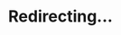 ---
title: Redirecting...
layout: redirect
sitemap: false
permalink: /results/Colombia
redirect_to: /results/COL/
---